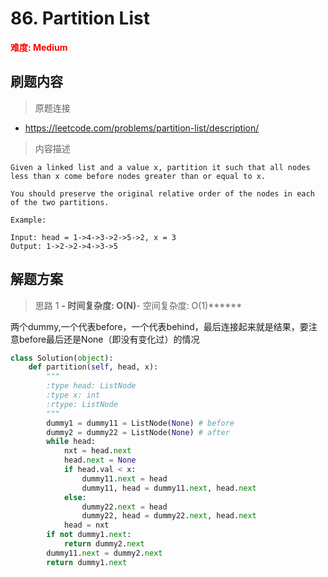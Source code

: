 # 86. Partition List

**<font color=red>难度: Medium</font>**

## 刷题内容

> 原题连接

* https://leetcode.com/problems/partition-list/description/

> 内容描述

```
Given a linked list and a value x, partition it such that all nodes less than x come before nodes greater than or equal to x.

You should preserve the original relative order of the nodes in each of the two partitions.

Example:

Input: head = 1->4->3->2->5->2, x = 3
Output: 1->2->2->4->3->5
```

## 解题方案

> 思路 1
******- 时间复杂度: O(N)******- 空间复杂度: O(1)******

两个dummy,一个代表before，一个代表behind，最后连接起来就是结果，要注意before最后还是None（即没有变化过）的情况

```python
class Solution(object):
    def partition(self, head, x):
        """
        :type head: ListNode
        :type x: int
        :rtype: ListNode
        """       
        dummy1 = dummy11 = ListNode(None) # before
        dummy2 = dummy22 = ListNode(None) # after
        while head:
            nxt = head.next
            head.next = None
            if head.val < x:
                dummy11.next = head
                dummy11, head = dummy11.next, head.next
            else:
                dummy22.next = head
                dummy22, head = dummy22.next, head.next
            head = nxt
        if not dummy1.next:
            return dummy2.next
        dummy11.next = dummy2.next
        return dummy1.next
```
